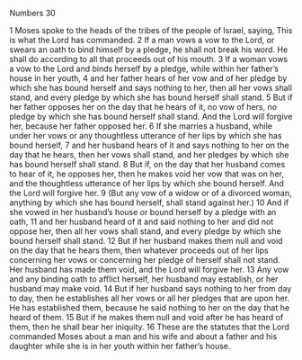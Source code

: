Numbers 30

1	Moses spoke to the heads of the tribes of the people of Israel, saying, This is what the Lord has commanded.
2	If a man vows a vow to the Lord, or swears an oath to bind himself by a pledge, he shall not break his word. He shall do according to all that proceeds out of his mouth.
3	If a woman vows a vow to the Lord and binds herself by a pledge, while within her father’s house in her youth,
4	and her father hears of her vow and of her pledge by which she has bound herself and says nothing to her, then all her vows shall stand, and every pledge by which she has bound herself shall stand.
5	But if her father opposes her on the day that he hears of it, no vow of hers, no pledge by which she has bound herself shall stand. And the Lord will forgive her, because her father opposed her.
6	If she marries a husband, while under her vows or any thoughtless utterance of her lips by which she has bound herself,
7	and her husband hears of it and says nothing to her on the day that he hears, then her vows shall stand, and her pledges by which she has bound herself shall stand.
8	But if, on the day that her husband comes to hear of it, he opposes her, then he makes void her vow that was on her, and the thoughtless utterance of her lips by which she bound herself. And the Lord will forgive her.
9	(But any vow of a widow or of a divorced woman, anything by which she has bound herself, shall stand against her.)
10	And if she vowed in her husband’s house or bound herself by a pledge with an oath,
11	and her husband heard of it and said nothing to her and did not oppose her, then all her vows shall stand, and every pledge by which she bound herself shall stand.
12	But if her husband makes them null and void on the day that he hears them, then whatever proceeds out of her lips concerning her vows or concerning her pledge of herself shall not stand. Her husband has made them void, and the Lord will forgive her.
13	Any vow and any binding oath to afflict herself, her husband may establish, or her husband may make void.
14	But if her husband says nothing to her from day to day, then he establishes all her vows or all her pledges that are upon her. He has established them, because he said nothing to her on the day that he heard of them.
15	But if he makes them null and void after he has heard of them, then he shall bear her iniquity.
16	These are the statutes that the Lord commanded Moses about a man and his wife and about a father and his daughter while she is in her youth within her father’s house.

